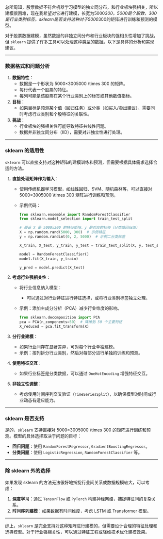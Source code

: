 总所周知，股票数据不符合机器学习模型的独立同分布，和行业板块强相关，所以建模很困难，现在我希望对它进行建模，长宽为5000*300，5000是个股数，300是行业类别标签。sklearn是否支持这种对于5000*300的矩阵进行训练和预测的模型。

对于股票数据建模，虽然数据的非独立同分布和行业板块的强相关性增加了挑战，但 `sklearn` 提供了许多工具可以处理这种类型的数据。以下是具体的分析和实现建议。

------

### 数据格式和问题分析

1. **数据特性**：
   - 数据是一个形状为 5000×3005000 \times 300 的矩阵。
   - 每行代表一个股票的特征。
   - 每列可能是该股票在某个行业类别上的标签或其他数值指标。
2. **目标**：
   - 如果目标是预测某个值（回归任务）或分类（如买入/卖出建议），需要同时考虑行业类别和个股特征的关联性。
3. **挑战**：
   - 行业板块的强相关性可能导致特征共线性问题。
   - 数据并非独立同分布（IID），需要对非独立性进行处理。

------

### sklearn 的适用性

`sklearn` 可以直接支持对这种矩阵的建模训练和预测，但需要根据具体需求选择合适的方法。

1. **直接处理矩阵作为输入**：

   - 使用传统机器学习模型，如线性回归、SVM、随机森林等，可以直接对 5000×3005000 \times 300 矩阵进行训练和预测。

   - 示例代码：

     ```python
     from sklearn.ensemble import RandomForestClassifier
     from sklearn.model_selection import train_test_split
     
     # 假设 X 是 5000x300 的特征矩阵，y 是对应的标签（分类或回归值）
     X = np.random.rand(5000, 300)  # 示例特征
     y = np.random.randint(0, 2, 5000)  # 示例二分类标签
     
     X_train, X_test, y_train, y_test = train_test_split(X, y, test_size=0.2, random_state=42)
     
     model = RandomForestClassifier()
     model.fit(X_train, y_train)
     
     y_pred = model.predict(X_test)
     ```

2. **考虑行业强相关性**：

   - 将行业信息纳入模型：

     - 可以通过对行业特征进行特征选择，或将行业类别标签独立处理。

   - 示例：添加主成分分析（PCA）减少行业维度的影响。

     ```python
     from sklearn.decomposition import PCA
     pca = PCA(n_components=50)  # 降维到 50 个主要特征
     X_reduced = pca.fit_transform(X)
     ```

3. **分行业建模**：

   - 如果行业间存在显著差异，可对每个行业单独建模。
   - 示例：按列拆分行业类别，然后对每部分进行单独的训练和预测。

4. **使用特征交互**：

   - 如果行业标签是分类数据，可以通过 `OneHotEncoding` 增强特征交互。

5. **非独立性调整**：

   - 考虑使用时间序列交叉验证（`TimeSeriesSplit`），以确保模型对时间或行业动态有适应能力。

------

### sklearn 是否支持

是的，`sklearn` 支持直接对 5000×3005000 \times 300 的矩阵进行训练和预测。模型的具体选择取决于问题的目标：

- **回归问题**：使用 `RandomForestRegressor`, `GradientBoostingRegressor`。
- **分类问题**：使用 `LogisticRegression`, `RandomForestClassifier` 等。

------

### 除 sklearn 外的选择

如果发现 sklearn 的方法无法很好地捕捉行业间关系或数据规模较大，可以考虑：

1. **深度学习**：通过 `TensorFlow` 或 `PyTorch` 构建神经网络，捕捉特征间的复杂关系。
2. **时间序列建模**：如果数据有时间维度，考虑 LSTM 或 Transformer 模型。

------

综上，`sklearn` 是完全支持对这种矩阵进行建模的，但需要设计合理的特征处理和选择模型。对于行业强相关性，可以通过特征工程或降维技术优化建模效果。